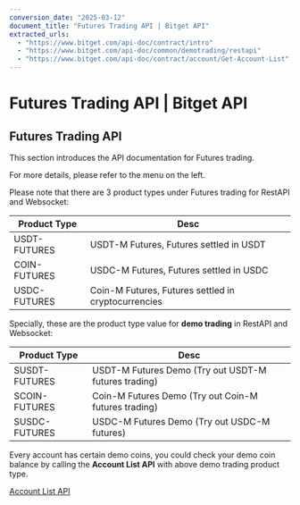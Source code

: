 ```yaml
---
conversion_date: "2025-03-12"
document_title: "Futures Trading API | Bitget API"
extracted_urls:
  - "https://www.bitget.com/api-doc/contract/intro"
  - "https://www.bitget.com/api-doc/common/demotrading/restapi"
  - "https://www.bitget.com/api-doc/contract/account/Get-Account-List"
---
```


# Futures Trading API | Bitget API

## Futures Trading API

This section introduces the API documentation for Futures trading.

For more details, please refer to the menu on the left.

Please note that there are 3 product types under Futures trading for RestAPI and Websocket:

| Product Type     | Desc                                      |
|------------------|-------------------------------------------|
| USDT-FUTURES     | USDT-M Futures, Futures settled in USDT   |
| COIN-FUTURES     | USDC-M Futures, Futures settled in USDC   |
| USDC-FUTURES     | Coin-M Futures, Futures settled in cryptocurrencies |

Specially, these are the product type value for **demo trading** in RestAPI and Websocket:

| Product Type      | Desc                                             |
|-------------------|--------------------------------------------------|
| SUSDT-FUTURES     | USDT-M Futures Demo (Try out USDT-M futures trading) |
| SCOIN-FUTURES     | Coin-M Futures Demo (Try out Coin-M futures trading) |
| SUSDC-FUTURES     | USDC-M Futures Demo (Try out USDC-M futures)        |

Every account has certain demo coins, you could check your demo coin balance by calling the **Account List API** with above demo trading product type.

[Account List API](https://www.bitget.com/api-doc/contract/account/Get-Account-List)
